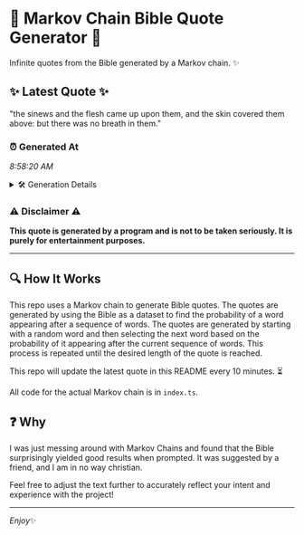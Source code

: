 # 📖 Markov Chain Bible Quote Generator 📖

Infinite quotes from the Bible generated by a Markov chain. ✨

## ✨ Latest Quote ✨
"the sinews and the flesh came up upon them, and the skin covered them above: but there was no breath in them."

### ⏰ Generated At
*8:58:20 AM*

<details>
    <summary>🛠️ Generation Details</summary>
    <p>
        <strong>🌱 Seed:</strong> the<br>
        <strong>🔄 Iterations:</strong> 21<br>
        <strong>📜 Context History:</strong><br>[ the ]: sinews<br>[ the, sinews ]: and<br>[ the, sinews, and ]: the<br>[ the, sinews, and, the ]: flesh<br>[ the, sinews, and, the, flesh ]: came<br>[ the, sinews, and, the, flesh, came ]: up<br>[ sinews, and, the, flesh, came, up ]: upon<br>[ and, the, flesh, came, up, upon ]: them,<br>[ the, flesh, came, up, upon, them, ]: and<br>[ flesh, came, up, upon, them,, and ]: the<br>[ came, up, upon, them,, and, the ]: skin<br>[ up, upon, them,, and, the, skin ]: covered<br>[ upon, them,, and, the, skin, covered ]: them<br>[ them,, and, the, skin, covered, them ]: above:<br>[ and, the, skin, covered, them, above: ]: but<br>[ the, skin, covered, them, above:, but ]: there<br>[ skin, covered, them, above:, but, there ]: was<br>[ covered, them, above:, but, there, was ]: no<br>[ them, above:, but, there, was, no ]: breath<br>[ above:, but, there, was, no, breath ]: in<br>[ but, there, was, no, breath, in ]: them.<br>
    </p>
</details>

### ⚠️ Disclaimer ⚠️
**This quote is generated by a program and is not to be taken seriously. It is purely for entertainment purposes.**

---

## 🔍 How It Works

This repo uses a Markov chain to generate Bible quotes. The quotes are generated by using the Bible as a dataset to find the probability of a word appearing after a sequence of words. The quotes are generated by starting with a random word and then selecting the next word based on the probability of it appearing after the current sequence of words. This process is repeated until the desired length of the quote is reached.

This repo will update the latest quote in this README every 10 minutes. ⏳

All code for the actual Markov chain is in `index.ts`.

## ❓ Why

I was just messing around with Markov Chains and found that the Bible surprisingly yielded good results when prompted. 
It was suggested by a friend, and I am in no way christian.

Feel free to adjust the text further to accurately reflect your intent and experience with the project!

---

*Enjoy*✨
